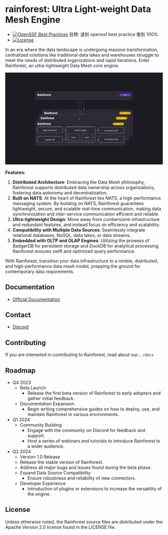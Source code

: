 # rainforest: Ultra Light-weight Data Mesh Engine 

* [![OpenSSF Best Practices](https://www.bestpractices.dev/projects/7824/badge)](https://www.bestpractices.dev/projects/7824) 目標: 達到 openssf best practice 衝到 100%
* [![License][License-Image]][License-Url]

[License-Url]: https://www.apache.org/licenses/LICENSE-2.0
[License-Image]: https://img.shields.io/badge/License-Apache2-blue.svg


In an era where the data landscape is undergoing massive transformation, centralized solutions like traditional data lakes and warehouses struggle to meet the needs of distributed organizations and rapid iterations. Enter Rainforest, an ultra-lightweight Data Mesh core engine.

![](/docs/img/arch.jpg)

**Features:**

1. **Distributed Architecture**: Embracing the Data Mesh philosophy, Rainforest supports distributed data ownership across organizations, fostering data autonomy and decentralization.
2. **Built on NATS**: At the heart of Rainforest lies NATS, a high-performance messaging system. By building on NATS, Rainforest guarantees lightweight, secure, and scalable real-time communication, making data synchronization and inter-service communication efficient and reliable.
3. **Ultra-lightweight Design**: Move away from cumbersome infrastructure and redundant features, and instead focus on efficiency and scalability.
4. **Compatibility with Multiple Data Sources**: Seamlessly integrate relational databases, NoSQL, data lakes, or data streams.
5. **Embedded with OLTP and OLAP Engines**: Utilizing the prowess of BadgerDB for persistent storage and DuckDB for analytical processing, Rainforest ensures swift and optimized query performance.

With Rainforest, transition your data infrastructure to a nimble, distributed, and high-performance data mesh model, prepping the ground for contemporary data requirements.


## Documentation
* [Official Documentation](https://Awareness-Labs.github.io)
<!-- - [Official Website](https://nats.io)
- [Official Documentation](https://docs.nats.io)
- [FAQ](https://docs.nats.io/reference/faq)
- Watch [a video overview](https://rethink.synadia.com/episodes/1/) of NATS.
- Watch [this video from SCALE 13x](https://www.youtube.com/watch?v=sm63oAVPqAM) to learn more about its origin story and design philosophy. -->

## Contact
* [Discord](https://discord.gg/5neZpYtrBT)
<!-- - [Twitter](https://twitter.com/nats_io): Follow us on Twitter!
- [Google Groups](https://groups.google.com/forum/#!forum/natsio): Where you can ask questions
- [Slack](https://natsio.slack.com): Click [here](https://slack.nats.io) to join. You can ask question to our maintainers and to the rich and active community. -->

## Contributing
If you are interested in contributing to Rainforest, read about our... ```/docs```

## Roadmap
<!-- The Rainforest product roadmap can be found [here](https://nats.io/about/#roadmap). -->

<!-- - [Contributing guide](https://nats.io/community/#contribute)
- [Report issues or propose Pull Requests](https://github.com/nats-io) -->
* Q4 2023
  * Beta Launch
    * Release the first beta version of Rainforest to early adopters and gather initial feedback.
  * Documentation Expansion
    *  Begin writing comprehensive guides on how to deploy, use, and maintain Rainforest in various environments.
* Q1 2024
  * Community Building
    * Engage with the community on Discord for feedback and support.
    * Host a series of webinars and tutorials to introduce Rainforest to a wider audience.
* Q2 2024
  *  Version 1.0 Release
    * Release the stable version of Rainforest.
    * Address all major bugs and issues found during the beta phase.
  * Expand Data Source Compatibility
    * Ensure robustness and reliability of new connectors.
  * Developer Experience
    * Introduction of plugins or extensions to increase the versatility of the engine. 

## License

Unless otherwise noted, the Rainforest source files are distributed
under the Apache Version 2.0 license found in the LICENSE file.
